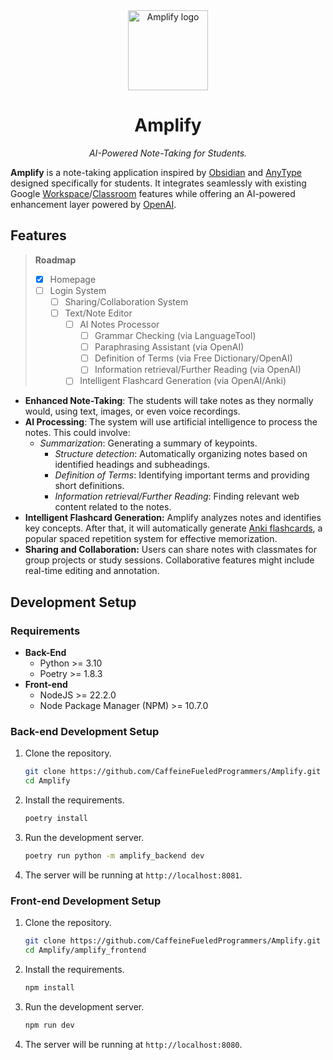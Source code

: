 <div align="center">
    <img src="https://github.com/CaffeineFueledProgrammers/Amplify/raw/main/amplify_frontend/src/assets/A.png" alt="Amplify logo" width="128" />
    <h1>Amplify</h1>
</div>

<p align="center"><i>AI-Powered Note-Taking for Students.</i></p>

**Amplify** is a note-taking application inspired by [Obsidian](https://obsidian.md/) and [AnyType](https://anytype.io/) designed specifically for students. It integrates seamlessly with existing Google [Workspace](https://workspace.google.com/)/[Classroom](https://classroom.google.com/) features while offering an AI-powered enhancement layer powered by [OpenAI](https://openai.com/).

## Features

> **Roadmap**
>
> -   [x] Homepage
> -   [ ] Login System
>     -   [ ] Sharing/Collaboration System
>     -   [ ] Text/Note Editor
>         -   [ ] AI Notes Processor
>             -   [ ] Grammar Checking (via LanguageTool)
>             -   [ ] Paraphrasing Assistant (via OpenAI)
>             -   [ ] Definition of Terms (via Free Dictionary/OpenAI)
>             -   [ ] Information retrieval/Further Reading (via OpenAI)
>         -   [ ] Intelligent Flashcard Generation (via OpenAI/Anki)

-   **Enhanced Note-Taking**: The students will take notes as they normally would, using text, images, or even voice recordings.
-   **AI Processing**: The system will use artificial intelligence to process the notes. This could involve:
    -   _Summarization_: Generating a summary of keypoints.
        -   _Structure detection_: Automatically organizing notes based on identified headings and subheadings.
        -   _Definition of Terms_: Identifying important terms and providing short definitions.
        -   _Information retrieval/Further Reading_: Finding relevant web content related to the notes.
-   **Intelligent Flashcard Generation:** Amplify analyzes notes and identifies key concepts. After that, it will automatically generate [Anki flashcards](https://apps.ankiweb.net/), a popular spaced repetition system for effective memorization.
-   **Sharing and Collaboration:** Users can share notes with classmates for group projects or study sessions. Collaborative features might include real-time editing and annotation.

## Development Setup

### Requirements

-   **Back-End**
    -   Python >= 3.10
    -   Poetry >= 1.8.3
-   **Front-end**
    -   NodeJS >= 22.2.0
    -   Node Package Manager (NPM) >= 10.7.0

### Back-end Development Setup

1. Clone the repository.

    ```bash
    git clone https://github.com/CaffeineFueledProgrammers/Amplify.git
    cd Amplify
    ```

2. Install the requirements.

    ```bash
    poetry install
    ```

3. Run the development server.

    ```bash
    poetry run python -m amplify_backend dev
    ```

4. The server will be running at `http://localhost:8081`.

### Front-end Development Setup

1. Clone the repository.

    ```bash
    git clone https://github.com/CaffeineFueledProgrammers/Amplify.git
    cd Amplify/amplify_frontend
    ```

2. Install the requirements.

    ```bash
    npm install
    ```

3. Run the development server.

    ```bash
    npm run dev
    ```

4. The server will be running at `http://localhost:8080`.
